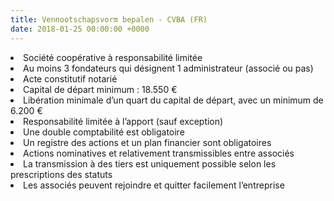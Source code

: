 ```yaml
---
title: Vennootschapsvorm bepalen - CVBA (FR)
date: 2018-01-25 00:00:00 +0000
---
```

<li>Société coopérative à responsabilité limitée</li>

<li>Au moins 3 fondateurs qui désignent 1 administrateur (associé ou pas)</li>

<li>Acte constitutif notarié</li>

<li>Capital de départ minimum : 18.550 €</li>

<li>Libération minimale d’un quart du capital de départ, avec un minimum de 6.200 €</li>

<li>Responsabilité limitée à l’apport (sauf exception)</li>

<li>Une double comptabilité est obligatoire</li>

<li>Un registre des actions et un plan financier sont obligatoires</li>

<li>Actions nominatives et relativement transmissibles entre associés</li>

<li> La transmission à des tiers est uniquement possible selon les prescriptions des statuts</li>

<li>Les associés peuvent rejoindre et quitter facilement l’entreprise</li>